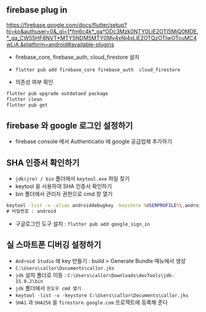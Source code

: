 ## firebase plug in

https://firebase.google.com/docs/flutter/setup?hl=ko&authuser=0&_gl=1*fm6c4k*_ga*ODc3Mzk0NTY0LjE2OTI5MjQ0MDE.*_ga_CW55HF8NVT*MTY5NDM5MTY0My4xNi4xLjE2OTQzOTIwOTcuMC4wLjA.&platform=android#available-plugins

- firebase_core, firebase_auth, cloud_firestore 설치
- `flutter pub add firebase_core firebase_auth 	cloud_firestore`

- 의존성 여부 확인

```bash
flutter pub upgrade outdataed package
flutter clean
flutter pub get
```

## firebase 와 google 로그인 설정하기

- firebase console 에서 Authenticatio 에 google 공급업체 추가하기

## SHA 인증서 확인하기

- `jdk(jre) / bin` 폴더에서 `keytool.exe` 파일 찾기
- keytool 을 사용하여 SHA 인증서 확인하기
- bin 폴더에서 관리자 권한으로 cmd 창 열기

```cmd
keytool -list -v -alias androiddebugkey -keystore %USERPROFILE%\.android\debug.keystore
# 비밀번호 : android
```

- 구글로그인 도구 설치 : `flutter pub add google_sign_in`

## 실 스마트폰 디버깅 설정하기

- `Android Studio` 에 key 만들기 : build > Generate Bundle 메뉴에서 생성
- `C:\Users\callor\Documents\callor.jks`
- `jdk` 설치 폴더로 이동 : `C:\Users\callor\Downloads\devTools\jdk-15.0.2\bin`
- `jdk` 폴더에서 `윈도우 cmd 열기`
- `keytool -list -v -keystore C:\Users\callor\Documents\callor.jks`
- `SHA1` 과 `SHA256` 을 `firestore.google.com` 프로젝트에 등록해 준다
